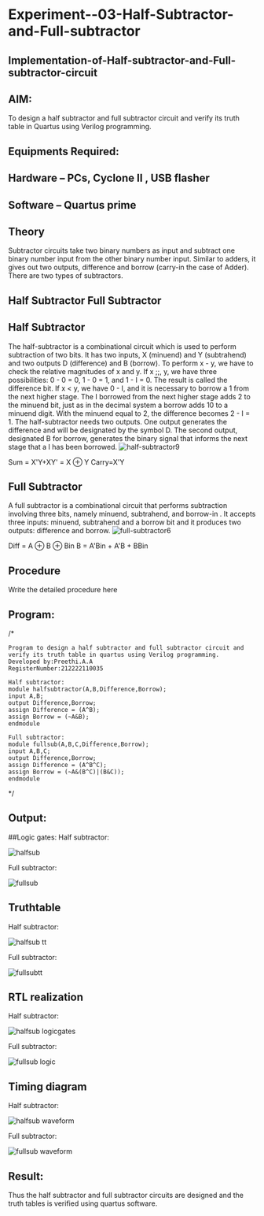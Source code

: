 # Experiment--03-Half-Subtractor-and-Full-subtractor
## Implementation-of-Half-subtractor-and-Full-subtractor-circuit
## AIM:
To design a half subtractor and full subtractor circuit and verify its truth table in Quartus using Verilog programming.

## Equipments Required:
## Hardware – PCs, Cyclone II , USB flasher
## Software – Quartus prime
## Theory
Subtractor circuits take two binary numbers as input and subtract one binary number input from the other binary number input. Similar to adders, it gives out two outputs, difference and borrow (carry-in the case of Adder). There are two types of subtractors.

## Half Subtractor Full Subtractor
## Half Subtractor
The half-subtractor is a combinational circuit which is used to perform subtraction of two bits. It has two inputs, X (minuend) and Y (subtrahend) and two outputs D (difference) and B (borrow). To perform x - y, we have to check the relative magnitudes of x and y. If x ;;, y, we have three possibilities: 0 - 0 = 0, 1 - 0 = 1, and 1 - I = 0. The result is called the difference bit. If x < y, we have 0 - I, and it is necessary to borrow a 1 from the next higher stage. The I borrowed from the next higher stage adds 2 to the minuend bit, just as in the decimal system a borrow adds 10 to a minuend digit. With the minuend equal to 2, the difference becomes 2 - I = 1. The half-subtractor needs two outputs. One output generates the difference and will be designated by the symbol D. The second output, designated B for borrow, generates the binary signal that informs the next stage that a I has been borrowed.
![half-subtractor9](https://user-images.githubusercontent.com/36288975/166112538-58c3bc7c-ee5d-4e6a-ac8d-8e8328efe27a.png)


Sum = X'Y+XY' = X ⊕ Y
Carry=X'Y

## Full Subtractor
A full subtractor is a combinational circuit that performs subtraction involving three bits, namely minuend, subtrahend, and borrow-in . It accepts three inputs: minuend, subtrahend and a borrow bit and it produces two outputs: difference and borrow. 
![full-subtractor6](https://user-images.githubusercontent.com/36288975/166112541-24c68359-3de8-4674-ae22-8272ffc385ed.png)


Diff = A ⊕ B ⊕ Bin B = A'Bin + A'B + BBin

## Procedure



Write the detailed procedure here 


## Program:
/*
```
Program to design a half subtractor and full subtractor circuit and verify its truth table in quartus using Verilog programming.
Developed by:Preethi.A.A 
RegisterNumber:212222110035

Half subtractor:
module halfsubtractor(A,B,Difference,Borrow);
input A,B;
output Difference,Borrow;
assign Difference = (A^B);
assign Borrow = (~A&B);
endmodule

Full subtractor:
module fullsub(A,B,C,Difference,Borrow);
input A,B,C;
output Difference,Borrow;
assign Difference = (A^B^C);
assign Borrow = (~A&(B^C)|(B&C));
endmodule
```
*/

## Output:
##Logic gates:
Half subtractor:

![halfsub](https://user-images.githubusercontent.com/120115840/229187128-29dd3607-ce3d-4e7a-808b-7a05e3ccc7aa.png)

Full subtractor:

![fullsub](https://user-images.githubusercontent.com/120115840/229187267-7bbd0bf9-e747-4726-8243-a3c3c20667b7.png)

## Truthtable
Half subtractor:

![halfsub tt](https://user-images.githubusercontent.com/120115840/229187684-9df87cde-1022-44ea-9c7b-ab9da051b102.png)

Full subtractor:

![fullsubtt](https://user-images.githubusercontent.com/120115840/229187750-e2b05857-61c9-44fd-817b-9d28e08f6e81.png)

##  RTL realization
Half subtractor:

![halfsub logicgates](https://user-images.githubusercontent.com/120115840/229187989-215258bc-c8de-4301-85ef-b8b57ecb42c3.png)

Full subtractor:

![fullsub logic](https://user-images.githubusercontent.com/120115840/229188097-a3922fe0-2230-41b3-a173-4076371d43bf.png)

## Timing diagram
Half subtractor:

![halfsub waveform](https://user-images.githubusercontent.com/120115840/229188214-13caec9d-ba52-42ab-a3d3-5c90fe53e6e1.png)

Full subtractor:

![fullsub waveform](https://user-images.githubusercontent.com/120115840/229188321-7cf3a871-6b1c-45a3-943f-02d33a768724.png)

## Result:
Thus the half subtractor and full subtractor circuits are designed and the truth tables is verified using quartus software.
